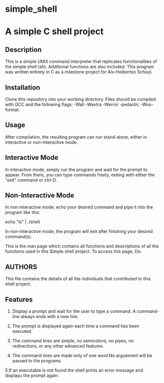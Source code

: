 # simple_shell

# A simple C shell project

## Description
This is a simple UNIX command interpreter that replicates
functionalities of the simple shell (sh). Additional functions are also included. This program was written entirely in C as a milestone project for Alx-Holberton School.

## Installation

Clone this repository into your working directory. Files should be
compiled with GCC and the following flags: -Wall -Wextra -Werror
-pedantic -Wno-format.

## Usage

After compilation, the resulting program can run stand-alone, either in interactive or non-interactive mode.

## Interactive Mode



In interactive mode, simply run the program and wait for the prompt to appear. From there, you can type commands freely, exiting with either the "exit" command or ctrl-D.



## Non-Interactive Mode



In non-interactive mode, echo your desired command and pipe it into the program like this:



echo "ls" | ./shell

In non-interactive mode, the program will exit after finishing your desired command(s).



This is the man page which contains all functions and descriptions of all the functions used in this Simple shell project. To access this page, Do:



## AUTHORS



This file contains the details of all the individuals that contributed to this shell project.



## Features



1. DIsplay a prompt and wait for the user to type a command. A command-line always ends with a new line.

2. The prompt is displayed again each time a command has been executed.

3. The command lines are simple, no semicolons, no pipes, no redirections, or any other advanced features.

4. The command lines are made only of one word.No arguement will be passed to the programs.

5.If an executable is not found the shell prints an error message and displayu the prompt again.


